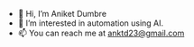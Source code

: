 - 👋 Hi, I’m Aniket Dumbre
- 👀 I’m interested in automation using AI.
- 📫 You can reach me at anktd23@gmail.com

<!---
anktd23/anktd23 is a ✨ special ✨ repository because its `README.md` (this file) appears on your GitHub profile.
You can click the Preview link to take a look at your changes.
--->
